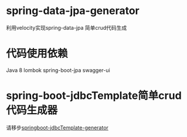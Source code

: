 # spring-data-jpa-generator
利用velocity实现spring-data-jpa 简单crud代码生成
# 代码使用依赖
Java 8
lombok
spring-boot-jpa
swagger-ui
# spring-boot-jdbcTemplate简单crud代码生成器
请移步[springboot-jdbcTemplate-generator](https://github.com/yuchu2016/springboot-jdbcTemplate-generator)


